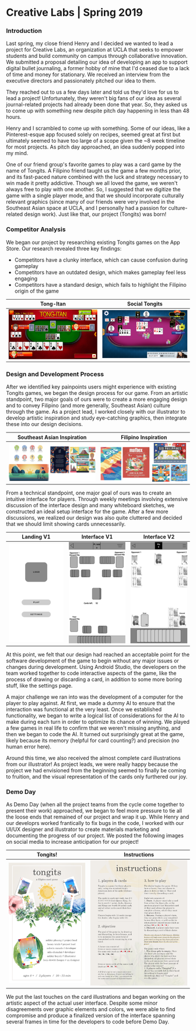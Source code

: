# Creative Labs | Spring 2019

### Introduction
Last spring, my close friend Henry and I decided we wanted to lead a project for Creative Labs, an organization at UCLA that seeks to empower students and build community on campus through collaborative innovation. We submitted a proposal detailing our idea of developing an app to support digital bullet journaling, a former hobby of mine that I'd ceased due to a lack of time and money for stationary. We received an interview from the executive directors and passionately pitched our idea to them. 

They reached out to us a few days later and told us they'd love for us to lead a project! Unfortunately, they weren't big fans of our idea as several journal-related projects had already been done that year. So, they asked us to come up with something new despite pitch day happening in less than 48 hours.

Henry and I scrambled to come up with something. Some of our ideas, like a Pinterest-esque app focused solely on recipes, seemed great at first but ultimately seemed to have too large of a scope given the ~8 week timeline for most projects. As pitch day approached, an idea suddenly popped into my mind. 

One of our friend group's favorite games to play was a card game by the name of Tongits. A Filipino friend taught us the game a few months prior, and its fast-paced nature combined with the luck and strategy necessary to win made it pretty addictive. Though we all loved the game, we weren't always free to play with one another. So, I suggested that we digitize the game with a single player mode, and that we should incorporate culturally relevant graphics (since many of our friends were very involved in the Southeast Asian space at UCLA, and I personally had a passion for culture-related design work). Just like that, our project (Tongits) was born!

### Competitor Analysis
We began our project by researching existing Tongits games on the App Store. Our research revealed three key findings:
* Competitors have a clunky interface, which can cause confusion during gameplay
* Competitors have an outdated design, which makes gameplay feel less engaging
* Competitors have a standard design, which fails to highlight the Filipino origin of the game

| Tong-Itan | Social Tongits |
| :-------------:|:-------------:|
| ![TongItan](https://github.com/ashleyyph/Tongits/raw/master/TongItan.png) | ![SocialTongits](https://github.com/ashleyyph/Tongits/raw/master/SocialTongits.png) |

### Design and Development Process
After we identified key painpoints users might experience with existing Tongits games, we began the design process for our game. From an artistic standpoint, two major goals of ours were to create a more engaging design and to convey Filipino (and more generally, Southeast Asian) culture through the game. As a project lead, I worked closely with our illustrator to develop artistic inspiration and study eye-catching graphics, then integrate these into our design decisions.

| Southeast Asian Inspiration | Filipino Inspiration |
| :-------------:|:-------------:|
| ![SEA](https://github.com/ashleyyph/Tongits/raw/master/SEA.png) | ![PH](https://github.com/ashleyyph/Tongits/raw/master/Philippines.png) |

From a technical standpoint, one major goal of ours was to create an intuitive interface for players. Through weekly meetings involving extensive discussion of the interface design and many whiteboard sketches, we constructed an ideal setup interface for the game. After a few more discussions, we realized our design was also quite cluttered and decided that we should limit showing cards unnecessarily. 

| Landing V1 | Interface V1 | Interface V2 |
| :-------------:|:-------------:|:-------------:|
| ![LandingV1](https://github.com/ashleyyph/Tongits/raw/master/Landing.png) | ![InterfaceV1](https://github.com/ashleyyph/Tongits/raw/master/Wireframe.png) | ![InterfaceV2](https://github.com/ashleyyph/Tongits/raw/master/Wireframe2.png) |

At this point, we felt that our design had reached an acceptable point for the software development of the game to begin without any major issues or changes during development. Using Android Studio, the developers on the team worked together to code interactive aspects of the game, like the process of drawing or discarding a card, in addition to some more boring stuff, like the settings page. 

A major challenge we ran into was the development of a computer for the player to play against. At first, we made a dummy AI to ensure that the interaction was functional at the very least. Once we established functionality, we began to write a logical list of considerations for the AI to make during each turn in order to optimize its chance of winning. We played a few games in real life to confirm that we weren't missing anything, and then we began to code the AI. It turned out surprisingly great at the game, likely because its memory (helpful for card counting?) and precision (no human error here). 

Around this time, we also received the almost complete card illustrations from our illustrator! As project leads, we were really happy because the project we had envisioned from the beginning seemed to finally be coming to fruition, and the visual representation of the cards only furthered our joy.

### Demo Day
As Demo Day (when all the project teams from the cycle come together to present their work) approached, we began to feel more pressure to tie all the loose ends that remained of our project and wrap it up. While Henry and our developrs worked frantically to fix bugs in the code, I worked with our UI/UX designer and illustrator to create materials marketing and documenting the progress of our project. We posted the following images on social media to increase anticipation for our project!

| Tongits! | Instructions |
| :-------------:|:-------------:|
| ![Tongits](https://github.com/ashleyyph/Tongits/raw/master/tongits.png) | ![Instructions](https://github.com/ashleyyph/Tongits/raw/master/instructions.png) |

We put the last touches on the card illustrations and began working on the artistic aspect of the actual user interface. Despite some minor disagreements over graphic elements and colors, we were able to find compromise and produce a finalized version of the interface spanning several frames in time for the developers to code before Demo Day.


